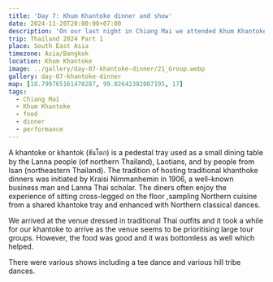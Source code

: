 ```yaml
---
title: 'Day 7: Khum Khantoke dinner and show'
date: 2024-11-20T20:00:00+07:00
description: 'On our last night in Chiang Mai we attended Khum Khantoke which consists of traditional Lanna dining and performances.'
trip: Thailand 2024 Part 1
place: South East Asia
timezone: Asia/Bangkok
location: Khum Khantoke
image: ../gallery/day-07-khantoke-dinner/21_Group.webp
gallery: day-07-khantoke-dinner
map: [18.799765161470287, 99.02642382007195, 17]
tags:
  - Chiang Mai
  - Khum Khantoke
  - food
  - dinner
  - performance
---
```


A khantoke or khantok (ขันโตก) is a pedestal tray used as a small dining table by the Lanna people (of northern Thailand), Laotians, and by people from Isan (northeastern Thailand). The tradition of hosting traditional khanthoke dinners was initiated by Kraisi Nimmanhemin in 1906, a well–known business man and Lanna Thai scholar. The diners often enjoy the experience of sitting cross-legged on the floor ,sampling Northern cuisine from a shared khantoke tray and enhanced
with Northern classical dances.

We arrived at the venue dressed in traditional Thai outfits and it took a while for our khantoke to arrive as the venue seems to be prioritising large tour groups. However, the food was good and it was bottomless as well which helped.

There were various shows including a tee dance and various hill tribe dances.
